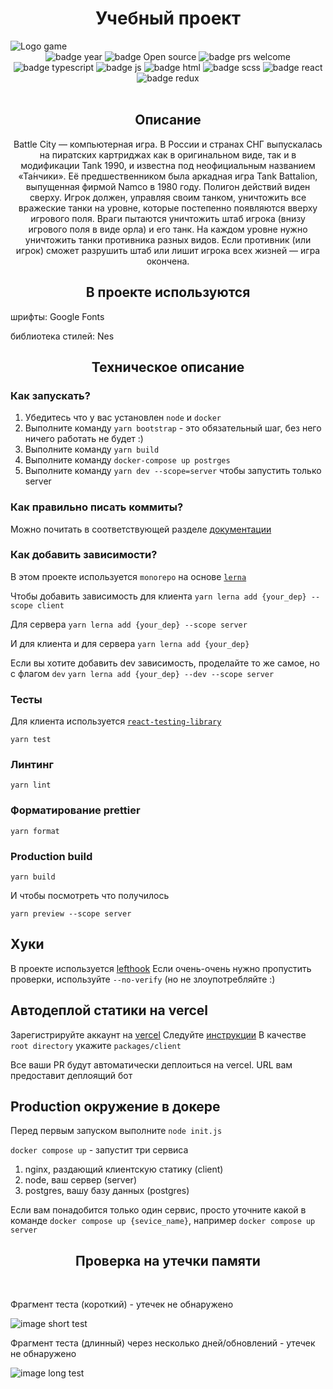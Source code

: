 <h1 align="center">Учебный проект</h1>
<image src="./packages/client/src/assets/battleCityLogo.png" alt="Logo game">

<br>
<div align="center">
    <img src="https://img.shields.io/badge/Year-2022-red" alt="badge year">
    <img src="https://img.shields.io/badge/Open Source-lightgray" alt="badge Open source">
    <img src="https://img.shields.io/badge/PRs-welcom-red" alt="badge prs welcome">
</div>
<div align="center">
    <img src="https://img.shields.io/badge/Type Script-success" alt="badge typescript">
    <img src="https://img.shields.io/badge/Java Script-success" alt="badge js">
    <img src="https://img.shields.io/badge/HTML-success" alt="badge html">
    <img src="https://img.shields.io/badge/SCSS-success" alt="badge scss">
    <img src="https://img.shields.io/badge/React-success" alt="badge react">
    <img src="https://img.shields.io/badge/Redux-success" alt="badge redux">
</div>
<br>

<h2 align="center">Описание</h2>
<p align="center">Battle City — компьютерная игра. В России и странах СНГ выпускалась на пиратских картриджах как в оригинальном виде, так и в модификации Tank 1990, и известна под неофициальным названием «Та́нчики». Её предшественником была аркадная игра Tank Battalion, выпущенная фирмой Namco в 1980 году. Полигон действий виден сверху. Игрок должен, управляя своим танком, уничтожить все вражеские танки на уровне, которые постепенно появляются вверху игрового поля. Враги пытаются уничтожить штаб игрока (внизу игрового поля в виде орла) и его танк. На каждом уровне нужно уничтожить танки противника разных видов. Если противник (или игрок) сможет разрушить штаб или лишит игрока всех жизней — игра окончена.</p>
<h2 align="center">В проекте используются</h2>
шрифты: Google Fonts

библиотека стилей: Nes

<h2 align="center">Техническое описание</h2>

### Как запускать?

1. Убедитесь что у вас установлен `node` и `docker`
2. Выполните команду `yarn bootstrap` - это обязательный шаг, без него ничего работать не будет :)
3. Выполните команду `yarn build`
4. Выполните команду `docker-compose up postrges`
5. Выполните команду `yarn dev --scope=server` чтобы запустить только server

### Как правильно писать коммиты?
Можно почитать в соответствующей разделе [документации](docs/README.md)


### Как добавить зависимости?
В этом проекте используется `monorepo` на основе [`lerna`](https://github.com/lerna/lerna)

Чтобы добавить зависимость для клиента 
```yarn lerna add {your_dep} --scope client```

Для сервера
```yarn lerna add {your_dep} --scope server```

И для клиента и для сервера
```yarn lerna add {your_dep}```


Если вы хотите добавить dev зависимость, проделайте то же самое, но с флагом `dev`
```yarn lerna add {your_dep} --dev --scope server```


### Тесты

Для клиента используется [`react-testing-library`](https://testing-library.com/docs/react-testing-library/intro/)

```yarn test```

### Линтинг

```yarn lint```

### Форматирование prettier

```yarn format```

### Production build

```yarn build```

И чтобы посмотреть что получилось


`yarn preview --scope server`

## Хуки
В проекте используется [lefthook](https://github.com/evilmartians/lefthook)
Если очень-очень нужно пропустить проверки, используйте `--no-verify` (но не злоупотребляйте :)

## Автодеплой статики на vercel
Зарегистрируйте аккаунт на [vercel](https://vercel.com/)
Следуйте [инструкции](https://vitejs.dev/guide/static-deploy.html#vercel-for-git)
В качестве `root directory` укажите `packages/client`

Все ваши PR будут автоматически деплоиться на vercel. URL вам предоставит деплоящий бот

## Production окружение в докере
Перед первым запуском выполните `node init.js`


`docker compose up` - запустит три сервиса
1. nginx, раздающий клиентскую статику (client)
2. node, ваш сервер (server)
3. postgres, вашу базу данных (postgres)

Если вам понадобится только один сервис, просто уточните какой в команде
`docker compose up {sevice_name}`, например `docker compose up server`

<h2 align="center">Проверка на утечки памяти</h2>
<br>

Фрагмент теста (короткий) - утечек не обнаружено

<image src="./packages/client/src/assets/memoryLeaksScreen/2.png" alt="image short test"/>

Фрагмент теста (длинный) через несколько дней/обновлений - утечек не обнаружено

<image src="./packages/client/src/assets/memoryLeaksScreen/1.png" alt="image long test"/>
